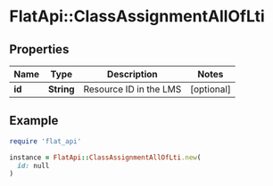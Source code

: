 # FlatApi::ClassAssignmentAllOfLti

## Properties

| Name | Type | Description | Notes |
| ---- | ---- | ----------- | ----- |
| **id** | **String** | Resource ID in the LMS | [optional] |

## Example

```ruby
require 'flat_api'

instance = FlatApi::ClassAssignmentAllOfLti.new(
  id: null
)
```

